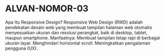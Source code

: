 # ALVAN-NOMOR-03
Apa Itu Responsive Design?
Responsive Web Design (RWD) adalah pendekatan desain web yang membuat tampilan halaman web otomatis menyesuaikan ukuran dan resolusi perangkat, baik di desktop, tablet, maupun smartphone.
Manfaatnya:
Membuat tampilan tetap rapi di berbagai ukuran layar.
Menghindari horizontal scroll.
Meningkatkan pengalaman pengguna (UX).
